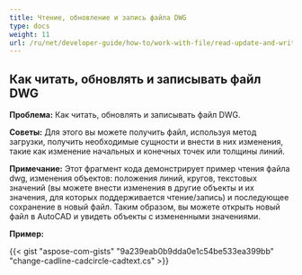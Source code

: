 ```yaml
---
title: Чтение, обновление и запись файла DWG
type: docs
weight: 11
url: /ru/net/developer-guide/how-to/work-with-file/read-update-and-write-dwg-file/
---
```


## **Как читать, обновлять и записывать файл DWG**

**Проблема:** Как читать, обновлять и записывать файл DWG.

**Советы:** Для этого вы можете получить файл, используя метод загрузки, получить необходимые сущности и внести в них изменения, такие как изменение начальных и конечных точек или толщины линий.

**Примечание:** Этот фрагмент кода демонстрирует пример чтения файла dwg, изменения объектов: положения линий, кругов, текстовых значений (вы можете внести изменения в другие объекты и их значения, для которых поддерживается чтение/запись) и последующее сохранение в новый файл. Таким образом, вы можете открыть новый файл в AutoCAD и увидеть объекты с измененными значениями.

**Пример:**

{{< gist "aspose-com-gists" "9a239eab0b9dda0e1c54be533ea399bb" "change-cadline-cadcircle-cadtext.cs" >}}
